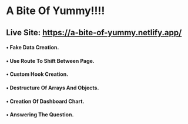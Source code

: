 # A Bite Of Yummy!!!!
## Live Site: https://a-bite-of-yummy.netlify.app/

#### • Fake Data Creation.
#### • Use Route To Shift Between Page.
#### • Custom Hook Creation.
#### • Destructure Of Arrays And Objects.
#### • Creation Of Dashboard Chart.
#### • Answering The Question.
